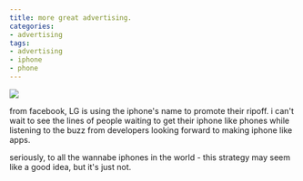 ```yaml
---
title: more great advertising.
categories:
- advertising
tags:
- advertising
- iphone
- phone
---
```


![](/blog/old-uploads/2008/08/iphone.jpg)

from facebook, LG is using the iphone's name to promote their ripoff. i can't wait to see the lines of people waiting to get their iphone like phones while listening to the buzz from developers looking forward to making iphone like apps.

seriously, to all the wannabe iphones in the world - this strategy may seem like a good idea, but it's just not.
